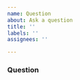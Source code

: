 ```yaml
---
name: Question
about: Ask a question
title: ''
labels: ''
assignees: ''

---
```


<!-- Please search existing issues to avoid creating duplicates, remember before the title text add tag: [Q] -->

### Question
<!-- Describe below this line the question -->
